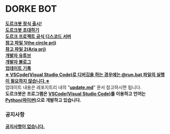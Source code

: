 # DORKE BOT
<b><ins>도르크봇 정식 출시!</b><ins><br/>
<b><ins>[도르크봇 초대하기](https://discord.com/api/oauth2/authorize?client_id=702477692402008094&permissions=8&scope=bot)</b></ins><br/>
<b><ins>[도르크 프로젝트 공식 디스코드 서버](https://discord.gg/aYfQYRp)</b></ins>
<ins><b><br>[참고 파일 1](https://github.com/Ryzen72700/thecircle_prj/blob/master/tc_github.py)(the circle prj)</ins></b></br>
<ins><b>[참고 파일 2](https://github.com/Ryzen72700/DISCORDPY_Aria/blob/master/Aria_Public.py)(Aria prj)</ins></b></br>
<b><ins>[개발자 유튜브](https://www.youtube.com/channel/UC1v2JDiftMw7epyndnVA_Bg)</br></b></ins>
<b><ins>[개발자 블로그](https://blog.naver.com/idoyun027)</b></ins><br/>
<b><ins>[업데이트 기록](https://github.com/sweet1cloud/DORKE_BOT/blob/master/DORKE%20BOT%201.0/update.md)</b></ins><br/>
<ins><b>※ VSCode(Visual Studio Code)로 디버깅을 하는 경우에는 @run.bat 파일의 실행이 필요하지 않습니다.※</ins></b><br/>
업데이트 내용은 레포지트리 내의 "<b><ins>update.md</b></ins>" 문서 참고하시면 됩니다.<br/>
<b>도르크봇은 프로그램은 <ins>VSCode(Visual Studio Code)</ins>를 이용하고 언어는 <ins>Python(파이썬)</ins>으로 개발하고 있습니다.</b>
<h3>공지사항</h3>
<b><ins>공지사항이 없습니다.<br/>
